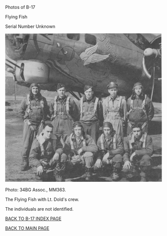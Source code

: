 
Photos of B-17






 




Flying Fish  

Serial Number Unknown  
  

![](FlyingFish.jpg)  

Photo: 34BG Assoc., MM363.  

The Flying Fish with Lt. Dold's crew.  

The individuals are not identified.  
  

[BACK TO B-17 INDEX PAGE](ValorToVictory/000b17s.md)  

[BACK TO MAIN PAGE](ValorToVictory/index.html)


